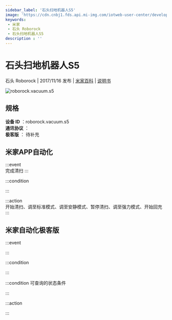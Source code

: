 ```yaml
---
sidebar_label: '石头扫地机器人S5'
image: 'https://cdn.cnbj1.fds.api.mi-img.com/iotweb-user-center/developer_16790691073372iYhSMKm.png?GalaxyAccessKeyId=AKVGLQWBOVIRQ3XLEW&Expires=9223372036854775807&Signature=sZ0AUlN5dJOKtI6QW2moG+PjoCo='
keywords: 
 - 米家
 - 石头 Roborock
 - 石头扫地机器人S5
description : ''
---
```

# 石头扫地机器人S5

石头 Roborock | 2017/11/16 发布 | [米家百科](https://home.mi.com/webapp/content/baike/product/index.html?model=roborock.vacuum.s5) | [说明书](https://home.mi.com/views/introduction.html?model=roborock.vacuum.s5&region=cn)

![roborock.vacuum.s5](https://cdn.cnbj1.fds.api.mi-img.com/iotweb-user-center/developer_16790691073372iYhSMKm.png?GalaxyAccessKeyId=AKVGLQWBOVIRQ3XLEW&Expires=9223372036854775807&Signature=sZ0AUlN5dJOKtI6QW2moG+PjoCo=)

## 规格  
> 
**设备 ID** ：roborock.vacuum.s5  
**通讯协议** ：  
**极客版**  ： 待补充 


## 米家APP自动化  

:::event  
完成清扫
:::

:::condition  

:::

:::action   
开始清扫、调至标准模式、调至安静模式、暂停清扫、调至强力模式、开始回充
:::

## 米家自动化极客版  

:::event  

:::

:::condition  

:::

:::condition 可查询的状态条件  

:::

:::action  

:::

        
